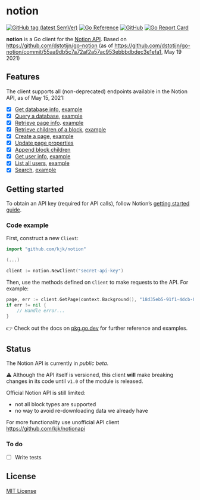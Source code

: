 # notion

[![GitHub tag (latest SemVer)](https://img.shields.io/github/v/tag/kjk/notion?label=go%20module)](https://github.com/kjk/notion/tags)
[![Go Reference](https://pkg.go.dev/badge/github.com/kjk/notion.svg)](https://pkg.go.dev/github.com/kjk/notion)
[![GitHub](https://img.shields.io/github/license/kjk/notion)](LICENSE)
[![Go Report Card](https://goreportcard.com/badge/github.com/kjk/notion)](https://goreportcard.com/report/github.com/kjk/notion)

**notion** is a Go client for the
 [Notion API](https://developers.notion.com/reference). Based on https://github.com/dstotijn/go-notion (as of https://github.com/dstotijn/go-notion/commit/55aa9db5c7a72af2a57ac953ebbbdbdec3e1efa1, May 19 2021)

## Features

The client supports all (non-deprecated) endpoints available in the Notion API,
as of May 15, 2021:

- [x] [Get database info](https://pkg.go.dev/github.com/kjk/notion#Client.GetDatabase), [example](https://github.com/kjk/notion/blob/master/examples/get_database_info.go)
- [x] [Query a database](https://pkg.go.dev/github.com/kjk/notion#Client.QueryDatabase), [example](https://github.com/kjk/notion/blob/master/examples/query_database.go)
- [x] [Retrieve page info](https://pkg.go.dev/github.com/kjk/notion#Client.GetPage). [example](https://github.com/kjk/notion/blob/master/examples/get_page_info.go)
- [x] [Retrieve children of a block](https://pkg.go.dev/github.com/kjk/notion#Client.GetBlockChildren), [example](https://github.com/kjk/notion/blob/master/examples/get_block_children.go)
- [x] [Create a page](https://pkg.go.dev/github.com/kjk/notion#Client.CreatePage), [example](https://github.com/kjk/notion/blob/master/examples/create_page.go)
- [x] [Update page properties](https://pkg.go.dev/github.com/kjk/notion#Client.UpdatePageProps)
- [x] [Append block children](https://pkg.go.dev/github.com/kjk/notion#Client.AppendBlockChildren)
- [x] [Get user info](https://pkg.go.dev/github.com/kjk/notion#Client.GetUser), [example](https://github.com/kjk/notion/blob/master/examples/get_user.go)
- [x] [List all users](https://pkg.go.dev/github.com/kjk/notion#Client.ListUsers), [example](https://github.com/kjk/notion/blob/master/examples/list_users.go)
- [x] [Search](https://pkg.go.dev/github.com/kjk/notion#Client.Search), [example](https://github.com/kjk/notion/blob/master/examples/search.go)

## Getting started

To obtain an API key (required for API calls), follow Notion’s [getting started guide](https://developers.notion.com/docs/getting-started).

### Code example

First, construct a new `Client`:

```go
import "github.com/kjk/notion"

(...)

client := notion.NewClient("secret-api-key")
```

Then, use the methods defined on `Client` to make requests to the API. For
example:

```go
page, err := client.GetPage(context.Background(), "18d35eb5-91f1-4dcb-85b0-c340fd965015")
if err != nil {
    // Handle error...
}
```

👉 Check out the docs on
[pkg.go.dev](https://pkg.go.dev/github.com/kjk/notion) for further
reference and examples.

## Status

The Notion API is currently in _public beta_.

⚠️ Although the API itself is versioned, this client **will** make breaking
changes in its code until `v1.0` of the module is released.

Official Notion API is still limited:
* not all block types are supported
* no way to avoid re-downloading data we already have

For more functionality use unofficial API client
https://github.com/kjk/notionapi

### To do

- [ ] Write tests

## License

[MIT License](LICENSE)
